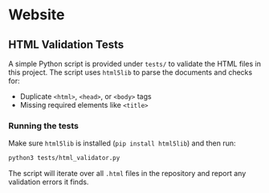# Website

## HTML Validation Tests

A simple Python script is provided under `tests/` to validate the HTML files in this project.
The script uses `html5lib` to parse the documents and checks for:

- Duplicate `<html>`, `<head>`, or `<body>` tags
- Missing required elements like `<title>`

### Running the tests

Make sure `html5lib` is installed (``pip install html5lib``) and then run:

```bash
python3 tests/html_validator.py
```

The script will iterate over all `.html` files in the repository and report any validation errors it finds.
